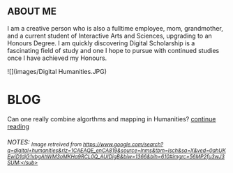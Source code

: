 ## ABOUT ME

I am a creative person who is also a fulltime employee, mom, grandmother, and a current student of Interactive Arts and Sciences, upgrading to an Honours Degree. I am quickly discovering Digital Scholarship is a fascinating field of study and one I hope to pursue with continued studies once I have achieved my Honours.

![](images/Digital Humanities.JPG)

# BLOG

Can one really combine algorthms and mapping in Humanities? [ continue reading ](blog)


###### NOTES: <sub>Image retreived from https://www.google.com/search?q=digital+humanities&rlz=1CAEAQE_enCA819&source=lnms&tbm=isch&sa=X&ved=0ahUKEwiD1djG1vbgAhWM3oMKHa9RCL0Q_AUIDigB&biw=1366&bih=610#imgrc=56MP2fu3wJ3SUM:</sub>
